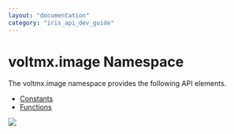```yaml
---
layout: "documentation"
category: "iris_api_dev_guide"
---
```

                            

voltmx.image Namespace
====================

The voltmx.image namespace provides the following API elements.

*   [Constants](voltmximagenamespaceconstants.html)
*   [Functions](voltmximagenamespacefunctions.html)

![](resources/prettify/onload.png)
